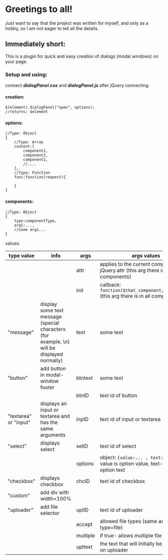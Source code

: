 

# Greetings to all!


Just want to say that the project was written for myself, and only as a hobby, so I am not eager to tell all the details.

## Immediately short:
This is a plugin for quick and easy creation of dialogs (modal windows) on your page.
### Setup and using:
connect ***dialogPanel.css*** and ***dialogPanel.js*** after jQuery connecting.

#### creation:

	$(element).dialogPanel("open", options);
	//returns: $element
#### options:

	//Type: Object
	{
		//Type: Array
		content:[
			component1,
			component2,
			component1,
			//....
		],
		//Type: Function
		func:function(request){
			
		}
	}
#### components:
	//Type: Object
	{
		type:componentType,
		arg1:...,
		//some args...
	}
values:

| type value | info | args | args values |
|--|--|--|--|
|  |  | attr | applies to the current component jQuery.attr (this arg there is in all components) |
|  |  | init | callback: `function($that_component,dialog_uid)` (this arg there is in all components) |
| "message" | display some text message (special characters (for example, \\n) will be displayed normally) | text | some text |
| "button" | add button in modal-window footer | btntext | some text |
|  |  | btnID | text id of button |
| "textarea" or "input" | displays an input or textarea and has the same arguments | inpID | text id of input or textarea |
| "select" | displays select | selID | text id of select |
|  |  | options | object: `{value:... , text:...}` where value is option value, text- displayed option text |
| "checkbox" | displays checkbox | chcID | text id of checkbox |
| "custom" | add div with width=100% |  |  |
| "uploader" | add file selector | uplID | text id of uploader |
||| accept | allowed file types (same as input type=file) |
||| multiple | if true- allows multiple file selection |
||| upltext | the text that will initially be displayed on uploader |
